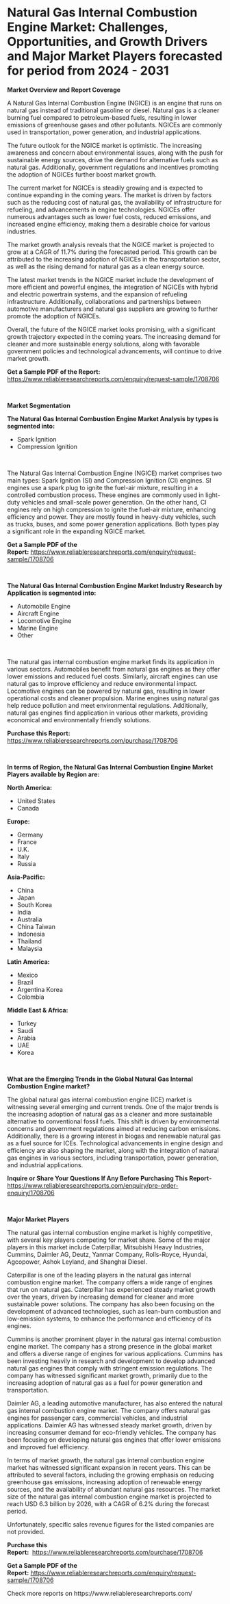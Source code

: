 <p><h1>Natural Gas Internal Combustion Engine Market: Challenges, Opportunities, and Growth Drivers and Major Market Players forecasted for period from 2024 - 2031</h1></p><p><strong>Market Overview and Report Coverage</strong></p>
<p><p>A Natural Gas Internal Combustion Engine (NGICE) is an engine that runs on natural gas instead of traditional gasoline or diesel. Natural gas is a cleaner burning fuel compared to petroleum-based fuels, resulting in lower emissions of greenhouse gases and other pollutants. NGICEs are commonly used in transportation, power generation, and industrial applications.</p><p>The future outlook for the NGICE market is optimistic. The increasing awareness and concern about environmental issues, along with the push for sustainable energy sources, drive the demand for alternative fuels such as natural gas. Additionally, government regulations and incentives promoting the adoption of NGICEs further boost market growth.</p><p>The current market for NGICEs is steadily growing and is expected to continue expanding in the coming years. The market is driven by factors such as the reducing cost of natural gas, the availability of infrastructure for refueling, and advancements in engine technologies. NGICEs offer numerous advantages such as lower fuel costs, reduced emissions, and increased engine efficiency, making them a desirable choice for various industries.</p><p>The market growth analysis reveals that the NGICE market is projected to grow at a CAGR of 11.7% during the forecasted period. This growth can be attributed to the increasing adoption of NGICEs in the transportation sector, as well as the rising demand for natural gas as a clean energy source.</p><p>The latest market trends in the NGICE market include the development of more efficient and powerful engines, the integration of NGICEs with hybrid and electric powertrain systems, and the expansion of refueling infrastructure. Additionally, collaborations and partnerships between automotive manufacturers and natural gas suppliers are growing to further promote the adoption of NGICEs.</p><p>Overall, the future of the NGICE market looks promising, with a significant growth trajectory expected in the coming years. The increasing demand for cleaner and more sustainable energy solutions, along with favorable government policies and technological advancements, will continue to drive market growth.</p></p>
<p><strong>Get a Sample PDF of the Report:</strong> <a href="https://www.reliableresearchreports.com/enquiry/request-sample/1708706">https://www.reliableresearchreports.com/enquiry/request-sample/1708706</a></p>
<p>&nbsp;</p>
<p><strong>Market Segmentation</strong></p>
<p><strong>The Natural Gas Internal Combustion Engine Market Analysis by types is segmented into:</strong></p>
<p><ul><li>Spark Ignition</li><li>Compression Ignition</li></ul></p>
<p>&nbsp;</p>
<p><p>The Natural Gas Internal Combustion Engine (NGICE) market comprises two main types: Spark Ignition (SI) and Compression Ignition (CI) engines. SI engines use a spark plug to ignite the fuel-air mixture, resulting in a controlled combustion process. These engines are commonly used in light-duty vehicles and small-scale power generation. On the other hand, CI engines rely on high compression to ignite the fuel-air mixture, enhancing efficiency and power. They are mostly found in heavy-duty vehicles, such as trucks, buses, and some power generation applications. Both types play a significant role in the expanding NGICE market.</p></p>
<p><strong>Get a Sample PDF of the Report:</strong>&nbsp;<a href="https://www.reliableresearchreports.com/enquiry/request-sample/1708706">https://www.reliableresearchreports.com/enquiry/request-sample/1708706</a></p>
<p>&nbsp;</p>
<p><strong>The Natural Gas Internal Combustion Engine Market Industry Research by Application is segmented into:</strong></p>
<p><ul><li>Automobile Engine</li><li>Aircraft Engine</li><li>Locomotive Engine</li><li>Marine Engine</li><li>Other</li></ul></p>
<p>&nbsp;</p>
<p><p>The natural gas internal combustion engine market finds its application in various sectors. Automobiles benefit from natural gas engines as they offer lower emissions and reduced fuel costs. Similarly, aircraft engines can use natural gas to improve efficiency and reduce environmental impact. Locomotive engines can be powered by natural gas, resulting in lower operational costs and cleaner propulsion. Marine engines using natural gas help reduce pollution and meet environmental regulations. Additionally, natural gas engines find application in various other markets, providing economical and environmentally friendly solutions.</p></p>
<p><strong>Purchase this Report:</strong>&nbsp; <a href="https://www.reliableresearchreports.com/purchase/1708706">https://www.reliableresearchreports.com/purchase/1708706</a></p>
<p>&nbsp;</p>
<p><strong>In terms of Region, the Natural Gas Internal Combustion Engine Market Players available by Region are:</strong></p>
<p>
    <p> <strong> North America: </strong>
        <ul>
            <li>United States</li>
            <li>Canada</li>
        </ul>
        </p> 
    <p> <strong> Europe: </strong>
        <ul>
            <li>Germany</li>
            <li>France</li>
            <li>U.K.</li>
            <li>Italy</li>
            <li>Russia</li>
        </ul>
        </p> 
    <p> <strong> Asia-Pacific: </strong>
        <ul>
            <li>China</li>
            <li>Japan</li>
            <li>South Korea</li>
            <li>India</li>
            <li>Australia</li>
            <li>China Taiwan</li>
            <li>Indonesia</li>
            <li>Thailand</li>
            <li>Malaysia</li>
        </ul>
        </p> 
    <p> <strong> Latin America: </strong>
        <ul>
            <li>Mexico</li>
            <li>Brazil</li>
            <li>Argentina Korea</li>
            <li>Colombia</li>
        </ul>
        </p> 
    <p> <strong> Middle East & Africa: </strong>
        <ul>
            <li>Turkey</li>
            <li>Saudi</li>
            <li>Arabia</li>
            <li>UAE</li>
            <li>Korea</li>
        </ul>
    </p>
    </p>
<p>&nbsp;</p>
<p><strong>What are the Emerging Trends in the Global Natural Gas Internal Combustion Engine market?</strong></p>
<p><p>The global natural gas internal combustion engine (ICE) market is witnessing several emerging and current trends. One of the major trends is the increasing adoption of natural gas as a cleaner and more sustainable alternative to conventional fossil fuels. This shift is driven by environmental concerns and government regulations aimed at reducing carbon emissions. Additionally, there is a growing interest in biogas and renewable natural gas as a fuel source for ICEs. Technological advancements in engine design and efficiency are also shaping the market, along with the integration of natural gas engines in various sectors, including transportation, power generation, and industrial applications.</p></p>
<p><strong>Inquire or Share Your Questions If Any Before Purchasing This Report</strong>- <a href="https://www.reliableresearchreports.com/enquiry/pre-order-enquiry/1708706">https://www.reliableresearchreports.com/enquiry/pre-order-enquiry/1708706</a></p>
<p>&nbsp;</p>
<p><strong>Major Market Players</strong></p>
<p><p>The natural gas internal combustion engine market is highly competitive, with several key players competing for market share. Some of the major players in this market include Caterpillar, Mitsubishi Heavy Industries, Cummins, Daimler AG, Deutz, Yanmar Company, Rolls-Royce, Hyundai, Agcopower, Ashok Leyland, and Shanghai Diesel.</p><p>Caterpillar is one of the leading players in the natural gas internal combustion engine market. The company offers a wide range of engines that run on natural gas. Caterpillar has experienced steady market growth over the years, driven by increasing demand for cleaner and more sustainable power solutions. The company has also been focusing on the development of advanced technologies, such as lean-burn combustion and low-emission systems, to enhance the performance and efficiency of its engines.</p><p>Cummins is another prominent player in the natural gas internal combustion engine market. The company has a strong presence in the global market and offers a diverse range of engines for various applications. Cummins has been investing heavily in research and development to develop advanced natural gas engines that comply with stringent emission regulations. The company has witnessed significant market growth, primarily due to the increasing adoption of natural gas as a fuel for power generation and transportation.</p><p>Daimler AG, a leading automotive manufacturer, has also entered the natural gas internal combustion engine market. The company offers natural gas engines for passenger cars, commercial vehicles, and industrial applications. Daimler AG has witnessed steady market growth, driven by increasing consumer demand for eco-friendly vehicles. The company has been focusing on developing natural gas engines that offer lower emissions and improved fuel efficiency.</p><p>In terms of market growth, the natural gas internal combustion engine market has witnessed significant expansion in recent years. This can be attributed to several factors, including the growing emphasis on reducing greenhouse gas emissions, increasing adoption of renewable energy sources, and the availability of abundant natural gas resources. The market size of the natural gas internal combustion engine market is projected to reach USD 6.3 billion by 2026, with a CAGR of 6.2% during the forecast period.</p><p>Unfortunately, specific sales revenue figures for the listed companies are not provided.</p></p>
<p><strong>Purchase this Report:</strong>&nbsp;&nbsp;<a href="https://www.reliableresearchreports.com/purchase/1708706">https://www.reliableresearchreports.com/purchase/1708706</a></p>
<p></p>
<p><strong>Get a Sample PDF of the Report:</strong>&nbsp;<a href="https://www.reliableresearchreports.com/enquiry/request-sample/1708706">https://www.reliableresearchreports.com/enquiry/request-sample/1708706</a></p>
<p>Check more reports on https://www.reliableresearchreports.com/</p>